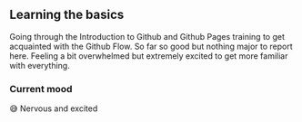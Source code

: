 ## Learning the basics

Going through the Introduction to Github and Github Pages training to get acquainted with the Github Flow. So far so good but nothing major to report here. Feeling a bit overwhelmed but extremely excited to get more familiar with everything. 

### Current mood
😅 Nervous and excited

